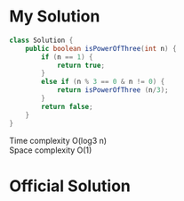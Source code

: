 # My Solution
``` Java
class Solution {
    public boolean isPowerOfThree(int n) {
        if (n == 1) {
            return true;
        }
        else if (n % 3 == 0 & n != 0) {
            return isPowerOfThree (n/3);
        }
        return false;
    }
}
```
Time complexity O(log3 n)<br>
Space complexity O(1) <br>

# Official Solution
